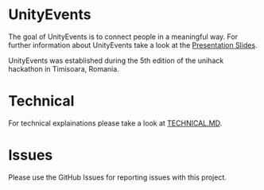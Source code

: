 # UnityEvents

The goal of UnityEvents is to connect people in a meaningful way. For further information about UnityEvents take a look at the [Presentation Slides](https://docs.google.com/presentation/d/1OHT_5LcU05zhcU0BGNdVldSHwYmKnNL0UFR4S6WZx-M/edit?usp=sharing).

UnityEvents was established during the 5th edition of the unihack hackathon in Timisoara, Romania.

# Technical
For technical explainations please take a look at [TECHNICAL.MD](TECHNICAL.MD).

# Issues
Please use the GitHub Issues for reporting issues with this project. 



